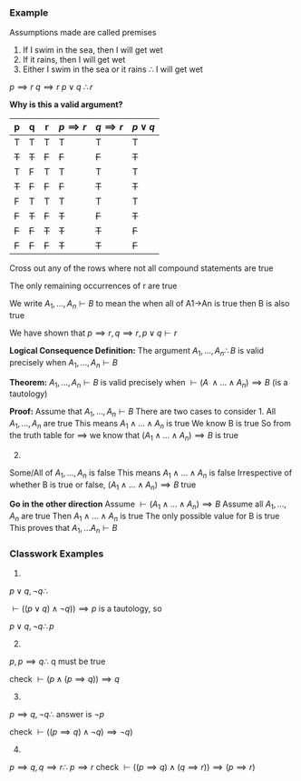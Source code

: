 ### Example
Assumptions made are called premises

1. If I swim in the sea, then I will get wet
2. If it rains, then I will get wet
3. Either I swim in the sea or it rains
$\therefore$ I will get wet

$p \implies r$
$q \implies r$
$p \lor q$
$\therefore r$

**Why is this a valid argument?**

| p     | q     | r     | $p \implies r$ | $q \implies r$ | $p \lor q$ |
| ----- | ----- | ----- | -------------- | -------------- | ---------- |
| T     | T     | T     | T              | T              | T          |
| ~~T~~ | ~~T~~ | ~~F~~ | ~~F~~          | ~~F~~          | ~~T~~      |
| T     | F     | T     | T              | T              | T          |
| ~~T~~ | ~~F~~ | ~~F~~ | ~~F~~          | ~~T~~          | ~~T~~      |
| F     | T     | T     | T              | T              | T          |
| ~~F~~ | ~~T~~ | ~~F~~ | ~~T~~          | ~~F~~          | ~~T~~      |
| ~~F~~ | ~~F~~ | ~~T~~ | ~~T~~          | ~~T~~          | ~~F~~      |
| ~~F~~ | ~~F~~ | ~~F~~ | ~~T~~          | ~~T~~          | ~~F~~      |
Cross out any of the rows where not all compound statements are true

The only remaining occurrences of r are true


We write $A_1 , ... , A_n \vdash B$ to mean the when all of A1->An is true then B is also true

We have shown that $p \implies r, q \implies r, p \lor q \vdash r$ 


**Logical Consequence Definition:** 
The argument  $A_1 , ... , A_n \therefore B$ is valid precisely when  $A_1 , ... , A_n \vdash B$ 



**Theorem:** $A_1 , ... , A_n \vdash B$ is valid precisely when $\vdash (A_\ \land ... \land A_n) \implies B$ (is a tautology)

**Proof:** Assume that $A_1,...,A_n \vdash B$
There are two cases to consider
1.
All $A_1,...,A_n$ are true
This means $A_1 \land ... \land A_n$ is true
We know B is true
So from the truth table for $\implies$ we know that $(A_1 \land ... \land A_n) \implies B$ is true

2.
Some/All of $A_1, ... ,A_n$ is false
This means $A_1 \land ... \land A_n$ is false
Irrespective of whether B is true or false, $(A_1 \land ... \land A_n) \implies B$ true

**Go in the other direction**
Assume $\vdash (A_1 \land ... \land A_n) \implies B$
Assume all $A_1, ... , A_n$ are true
Then $A_1 \land ... \land A_n$ is true
The only possible value for B is true
This proves that $A_1, ... A_n \vdash B$




### Classwork Examples
1.
$p \lor q, \neg q \therefore$

$\vdash ((p \lor q) \land \neg q)) \implies p$ is a tautology, so

$p \lor q, \neg q \therefore p$

2.
$p, p \implies q \therefore$
q must be true

check $\vdash (p \land (p \implies q)) \implies q$

 3.
$p \implies q, \neg q \therefore$
answer is $\neg p$

check $\vdash ((p \implies q) \land \neg q) \implies \neg q)$

4.
$p \implies q, q \implies r \therefore$
$p \implies r$
check $\vdash ((p \implies q) \land (q \implies r)) \implies (p \implies r)$






